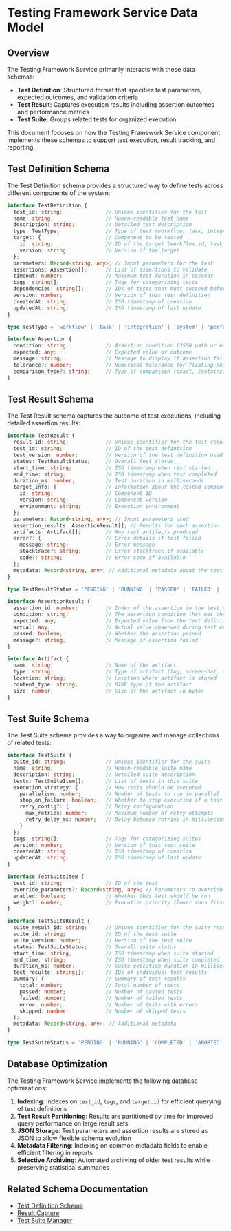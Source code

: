 # Testing Framework Service Data Model

## Overview

The Testing Framework Service primarily interacts with these data schemas:

* **Test Definition**: Structured format that specifies test parameters, expected outcomes, and validation criteria
* **Test Result**: Captures execution results including assertion outcomes and performance metrics
* **Test Suite**: Groups related tests for organized execution

This document focuses on how the Testing Framework Service component implements these schemas to support test execution, result tracking, and reporting.

## Test Definition Schema

The Test Definition schema provides a structured way to define tests across different components of the system:

```typescript
interface TestDefinition {
  test_id: string;              // Unique identifier for the test
  name: string;                 // Human-readable test name
  description: string;          // Detailed test description
  type: TestType;               // Type of test (workflow, task, integration)
  target: {                     // Component to be tested
    id: string;                 // ID of the target (workflow_id, task_id, etc.)
    version: string;            // Version of the target
  };
  parameters: Record<string, any>; // Input parameters for the test
  assertions: Assertion[];      // List of assertions to validate
  timeout: number;              // Maximum test duration in seconds
  tags: string[];               // Tags for categorizing tests
  dependencies: string[];       // IDs of tests that must succeed before this test
  version: number;              // Version of this test definition
  createdAt: string;            // ISO timestamp of creation
  updatedAt: string;            // ISO timestamp of last update
}

type TestType = 'workflow' | 'task' | 'integration' | 'system' | 'performance';

interface Assertion {
  condition: string;            // Assertion condition (JSON path or expression)
  expected: any;                // Expected value or outcome
  message: string;              // Message to display if assertion fails
  tolerance?: number;           // Numerical tolerance for floating point comparisons
  comparison_type?: string;     // Type of comparison (exact, contains, regex, etc.)
}
```

## Test Result Schema

The Test Result schema captures the outcome of test executions, including detailed assertion results:

```typescript
interface TestResult {
  result_id: string;            // Unique identifier for the test result
  test_id: string;              // ID of the test definition
  test_version: number;         // Version of the test definition used
  status: TestResultStatus;     // Overall test status
  start_time: string;           // ISO timestamp when test started
  end_time: string;             // ISO timestamp when test completed
  duration_ms: number;          // Test duration in milliseconds
  target_info: {                // Information about the tested component
    id: string;                 // Component ID
    version: string;            // Component version
    environment: string;        // Execution environment
  };
  parameters: Record<string, any>; // Input parameters used
  assertion_results: AssertionResult[]; // Results for each assertion
  artifacts: Artifact[];        // Any test artifacts produced
  error?: {                     // Error details if test failed
    message: string;            // Error message
    stacktrace?: string;        // Error stacktrace if available
    code?: string;              // Error code if available
  };
  metadata: Record<string, any>; // Additional metadata about the test execution
}

type TestResultStatus = 'PENDING' | 'RUNNING' | 'PASSED' | 'FAILED' | 'TIMEOUT' | 'ERROR' | 'SKIPPED';

interface AssertionResult {
  assertion_id: number;         // Index of the assertion in the test definition
  condition: string;            // The assertion condition that was checked
  expected: any;                // Expected value from the test definition  
  actual: any;                  // Actual value observed during test execution
  passed: boolean;              // Whether the assertion passed
  message?: string;             // Message if assertion failed
}

interface Artifact {
  name: string;                 // Name of the artifact
  type: string;                 // Type of artifact (log, screenshot, etc.)
  location: string;             // Location where artifact is stored
  content_type: string;         // MIME type of the artifact
  size: number;                 // Size of the artifact in bytes
}
```

## Test Suite Schema

The Test Suite schema provides a way to organize and manage collections of related tests:

```typescript
interface TestSuite {
  suite_id: string;             // Unique identifier for the suite
  name: string;                 // Human-readable suite name
  description: string;          // Detailed suite description
  tests: TestSuiteItem[];       // List of tests in this suite
  execution_strategy: {         // How tests should be executed
    parallelism: number;        // Number of tests to run in parallel
    stop_on_failure: boolean;   // Whether to stop execution if a test fails
    retry_config?: {            // Retry configuration
      max_retries: number;      // Maximum number of retry attempts
      retry_delay_ms: number;   // Delay between retries in milliseconds
    }
  };
  tags: string[];               // Tags for categorizing suites
  version: number;              // Version of this test suite
  createdAt: string;            // ISO timestamp of creation
  updatedAt: string;            // ISO timestamp of last update
}

interface TestSuiteItem {
  test_id: string;              // ID of the test
  override_parameters?: Record<string, any>; // Parameters to override
  enabled: boolean;             // Whether this test should be run
  weight?: number;              // Execution priority (lower runs first)
}

interface TestSuiteResult {
  suite_result_id: string;      // Unique identifier for the suite result
  suite_id: string;             // ID of the test suite
  suite_version: number;        // Version of the test suite
  status: TestSuiteStatus;      // Overall suite status
  start_time: string;           // ISO timestamp when suite started
  end_time: string;             // ISO timestamp when suite completed
  duration_ms: number;          // Suite execution duration in milliseconds
  test_results: string[];       // IDs of individual test results
  summary: {                    // Summary of test results
    total: number;              // Total number of tests
    passed: number;             // Number of passed tests
    failed: number;             // Number of failed tests
    error: number;              // Number of tests with errors
    skipped: number;            // Number of skipped tests
  };
  metadata: Record<string, any>; // Additional metadata
}

type TestSuiteStatus = 'PENDING' | 'RUNNING' | 'COMPLETED' | 'ABORTED' | 'ERROR';
```

## Database Optimization

The Testing Framework Service implements the following database optimizations:


1. **Indexing**: Indexes on `test_id`, `tags`, and `target.id` for efficient querying of test definitions
2. **Test Result Partitioning**: Results are partitioned by time for improved query performance on large result sets
3. **JSON Storage**: Test parameters and assertion results are stored as JSON to allow flexible schema evolution
4. **Metadata Filtering**: Indexing on common metadata fields to enable efficient filtering in reports
5. **Selective Archiving**: Automated archiving of older test results while preserving statistical summaries

## Related Schema Documentation

* [Test Definition Schema](./implementation/test_definition_manager.md)
* [Result Capture](./implementation/result_capture.md)
* [Test Suite Manager](./implementation/test_suite_manager.md)


